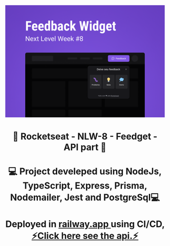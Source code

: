 <img src="photo_readme/Capa.png">
<h1 align = "center">
    🚀 Rocketseat - NLW-8 - Feedget - API part 🚀
</h1>
<h1 align = "center">
    💻 Project develeped using NodeJs, TypeScript, Express, Prisma, Nodemailer, Jest and PostgreSql💻
</h1>
<h1 align = "center">
    Deployed in 
    <a href="https://railway.app">
        railway.app
    </a> 
    using CI/CD, 
    <a href="https://nlw-8-api-production.up.railway.app/">
        ⚡Click here see the api.⚡
    </a> 
</h1>